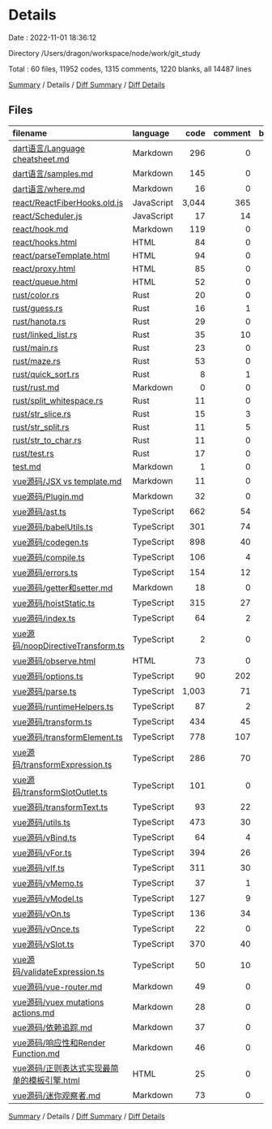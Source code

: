 # Details

Date : 2022-11-01 18:36:12

Directory /Users/dragon/workspace/node/work/git_study

Total : 60 files,  11952 codes, 1315 comments, 1220 blanks, all 14487 lines

[Summary](results.md) / Details / [Diff Summary](diff.md) / [Diff Details](diff-details.md)

## Files
| filename | language | code | comment | blank | total |
| :--- | :--- | ---: | ---: | ---: | ---: |
| [dart语言/Language cheatsheet.md](/dart%E8%AF%AD%E8%A8%80/Language%20cheatsheet.md) | Markdown | 296 | 0 | 42 | 338 |
| [dart语言/samples.md](/dart%E8%AF%AD%E8%A8%80/samples.md) | Markdown | 145 | 0 | 22 | 167 |
| [dart语言/where.md](/dart%E8%AF%AD%E8%A8%80/where.md) | Markdown | 16 | 0 | 4 | 20 |
| [react/ReactFiberHooks.old.js](/react/ReactFiberHooks.old.js) | JavaScript | 3,044 | 365 | 306 | 3,715 |
| [react/Scheduler.js](/react/Scheduler.js) | JavaScript | 17 | 14 | 4 | 35 |
| [react/hook.md](/react/hook.md) | Markdown | 119 | 0 | 6 | 125 |
| [react/hooks.html](/react/hooks.html) | HTML | 84 | 0 | 16 | 100 |
| [react/parseTemplate.html](/react/parseTemplate.html) | HTML | 94 | 0 | 10 | 104 |
| [react/proxy.html](/react/proxy.html) | HTML | 85 | 0 | 6 | 91 |
| [react/queue.html](/react/queue.html) | HTML | 52 | 0 | 8 | 60 |
| [rust/color.rs](/rust/color.rs) | Rust | 20 | 0 | 0 | 20 |
| [rust/guess.rs](/rust/guess.rs) | Rust | 16 | 1 | 3 | 20 |
| [rust/hanota.rs](/rust/hanota.rs) | Rust | 29 | 0 | 3 | 32 |
| [rust/linked_list.rs](/rust/linked_list.rs) | Rust | 35 | 10 | 10 | 55 |
| [rust/main.rs](/rust/main.rs) | Rust | 23 | 0 | 3 | 26 |
| [rust/maze.rs](/rust/maze.rs) | Rust | 53 | 0 | 7 | 60 |
| [rust/quick_sort.rs](/rust/quick_sort.rs) | Rust | 8 | 1 | 2 | 11 |
| [rust/rust.md](/rust/rust.md) | Markdown | 0 | 0 | 1 | 1 |
| [rust/split_whitespace.rs](/rust/split_whitespace.rs) | Rust | 11 | 0 | 2 | 13 |
| [rust/str_slice.rs](/rust/str_slice.rs) | Rust | 15 | 3 | 4 | 22 |
| [rust/str_split.rs](/rust/str_split.rs) | Rust | 11 | 5 | 1 | 17 |
| [rust/str_to_char.rs](/rust/str_to_char.rs) | Rust | 11 | 0 | 0 | 11 |
| [rust/test.rs](/rust/test.rs) | Rust | 17 | 0 | 6 | 23 |
| [test.md](/test.md) | Markdown | 1 | 0 | 1 | 2 |
| [vue源码/JSX vs template.md](/vue%E6%BA%90%E7%A0%81/JSX%20vs%20template.md) | Markdown | 11 | 0 | 6 | 17 |
| [vue源码/Plugin.md](/vue%E6%BA%90%E7%A0%81/Plugin.md) | Markdown | 32 | 0 | 1 | 33 |
| [vue源码/ast.ts](/vue%E6%BA%90%E7%A0%81/ast.ts) | TypeScript | 662 | 54 | 97 | 813 |
| [vue源码/babelUtils.ts](/vue%E6%BA%90%E7%A0%81/babelUtils.ts) | TypeScript | 301 | 74 | 50 | 425 |
| [vue源码/codegen.ts](/vue%E6%BA%90%E7%A0%81/codegen.ts) | TypeScript | 898 | 40 | 62 | 1,000 |
| [vue源码/compile.ts](/vue%E6%BA%90%E7%A0%81/compile.ts) | TypeScript | 106 | 4 | 9 | 119 |
| [vue源码/errors.ts](/vue%E6%BA%90%E7%A0%81/errors.ts) | TypeScript | 154 | 12 | 17 | 183 |
| [vue源码/getter和setter.md](/vue%E6%BA%90%E7%A0%81/getter%E5%92%8Csetter.md) | Markdown | 18 | 0 | 0 | 18 |
| [vue源码/hoistStatic.ts](/vue%E6%BA%90%E7%A0%81/hoistStatic.ts) | TypeScript | 315 | 27 | 21 | 363 |
| [vue源码/index.ts](/vue%E6%BA%90%E7%A0%81/index.ts) | TypeScript | 64 | 2 | 5 | 71 |
| [vue源码/noopDirectiveTransform.ts](/vue%E6%BA%90%E7%A0%81/noopDirectiveTransform.ts) | TypeScript | 2 | 0 | 2 | 4 |
| [vue源码/observe.html](/vue%E6%BA%90%E7%A0%81/observe.html) | HTML | 73 | 0 | 13 | 86 |
| [vue源码/options.ts](/vue%E6%BA%90%E7%A0%81/options.ts) | TypeScript | 90 | 202 | 10 | 302 |
| [vue源码/parse.ts](/vue%E6%BA%90%E7%A0%81/parse.ts) | TypeScript | 1,003 | 71 | 108 | 1,182 |
| [vue源码/runtimeHelpers.ts](/vue%E6%BA%90%E7%A0%81/runtimeHelpers.ts) | TypeScript | 87 | 2 | 3 | 92 |
| [vue源码/transform.ts](/vue%E6%BA%90%E7%A0%81/transform.ts) | TypeScript | 434 | 45 | 25 | 504 |
| [vue源码/transformElement.ts](/vue%E6%BA%90%E7%A0%81/transformElement.ts) | TypeScript | 778 | 107 | 59 | 944 |
| [vue源码/transformExpression.ts](/vue%E6%BA%90%E7%A0%81/transformExpression.ts) | TypeScript | 286 | 70 | 19 | 375 |
| [vue源码/transformSlotOutlet.ts](/vue%E6%BA%90%E7%A0%81/transformSlotOutlet.ts) | TypeScript | 101 | 0 | 13 | 114 |
| [vue源码/transformText.ts](/vue%E6%BA%90%E7%A0%81/transformText.ts) | TypeScript | 93 | 22 | 5 | 120 |
| [vue源码/utils.ts](/vue%E6%BA%90%E7%A0%81/utils.ts) | TypeScript | 473 | 30 | 37 | 540 |
| [vue源码/vBind.ts](/vue%E6%BA%90%E7%A0%81/vBind.ts) | TypeScript | 64 | 4 | 8 | 76 |
| [vue源码/vFor.ts](/vue%E6%BA%90%E7%A0%81/vFor.ts) | TypeScript | 394 | 26 | 34 | 454 |
| [vue源码/vIf.ts](/vue%E6%BA%90%E7%A0%81/vIf.ts) | TypeScript | 311 | 30 | 18 | 359 |
| [vue源码/vMemo.ts](/vue%E6%BA%90%E7%A0%81/vMemo.ts) | TypeScript | 37 | 1 | 3 | 41 |
| [vue源码/vModel.ts](/vue%E6%BA%90%E7%A0%81/vModel.ts) | TypeScript | 127 | 9 | 13 | 149 |
| [vue源码/vOn.ts](/vue%E6%BA%90%E7%A0%81/vOn.ts) | TypeScript | 136 | 34 | 12 | 182 |
| [vue源码/vOnce.ts](/vue%E6%BA%90%E7%A0%81/vOnce.ts) | TypeScript | 22 | 0 | 3 | 25 |
| [vue源码/vSlot.ts](/vue%E6%BA%90%E7%A0%81/vSlot.ts) | TypeScript | 370 | 40 | 27 | 437 |
| [vue源码/validateExpression.ts](/vue%E6%BA%90%E7%A0%81/validateExpression.ts) | TypeScript | 50 | 10 | 7 | 67 |
| [vue源码/vue-router.md](/vue%E6%BA%90%E7%A0%81/vue-router.md) | Markdown | 49 | 0 | 10 | 59 |
| [vue源码/vuex mutations actions.md](/vue%E6%BA%90%E7%A0%81/vuex%20mutations%20actions.md) | Markdown | 28 | 0 | 13 | 41 |
| [vue源码/依赖追踪.md](/vue%E6%BA%90%E7%A0%81/%E4%BE%9D%E8%B5%96%E8%BF%BD%E8%B8%AA.md) | Markdown | 37 | 0 | 8 | 45 |
| [vue源码/响应性和Render Function.md](/vue%E6%BA%90%E7%A0%81/%E5%93%8D%E5%BA%94%E6%80%A7%E5%92%8CRender%20Function.md) | Markdown | 46 | 0 | 22 | 68 |
| [vue源码/正则表达式实现最简单的模板引擎.html](/vue%E6%BA%90%E7%A0%81/%E6%AD%A3%E5%88%99%E8%A1%A8%E8%BE%BE%E5%BC%8F%E5%AE%9E%E7%8E%B0%E6%9C%80%E7%AE%80%E5%8D%95%E7%9A%84%E6%A8%A1%E6%9D%BF%E5%BC%95%E6%93%8E.html) | HTML | 25 | 0 | 1 | 26 |
| [vue源码/迷你观察者.md](/vue%E6%BA%90%E7%A0%81/%E8%BF%B7%E4%BD%A0%E8%A7%82%E5%AF%9F%E8%80%85.md) | Markdown | 73 | 0 | 12 | 85 |

[Summary](results.md) / Details / [Diff Summary](diff.md) / [Diff Details](diff-details.md)